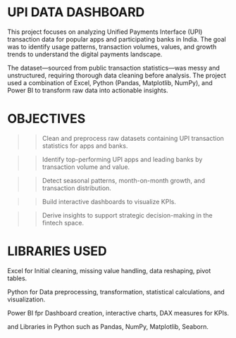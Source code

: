 # UPI DATA DASHBOARD
This project focuses on analyzing Unified Payments Interface (UPI) transaction data for popular apps and participating banks in India. The goal was to identify usage patterns, transaction volumes, values, and growth trends to understand the digital payments landscape.

The dataset—sourced from public transaction statistics—was messy and unstructured, requiring thorough data cleaning before analysis. The project used a combination of Excel, Python (Pandas, Matplotlib, NumPy), and Power BI to transform raw data into actionable insights.

# OBJECTIVES

>> Clean and preprocess raw datasets containing UPI transaction statistics for apps and banks.

>> Identify top-performing UPI apps and leading banks by transaction volume and value.

>> Detect seasonal patterns, month-on-month growth, and transaction distribution.

>> Build interactive dashboards to visualize KPIs.

>> Derive insights to support strategic decision-making in the fintech space.

# LIBRARIES USED 
Excel for Initial cleaning, missing value handling, data reshaping, pivot tables.

Python for Data preprocessing, transformation, statistical calculations, and visualization.

Power BI fpr Dashboard creation, interactive charts, DAX measures for KPIs.

and Libraries in Python such as Pandas, NumPy, Matplotlib, Seaborn.
